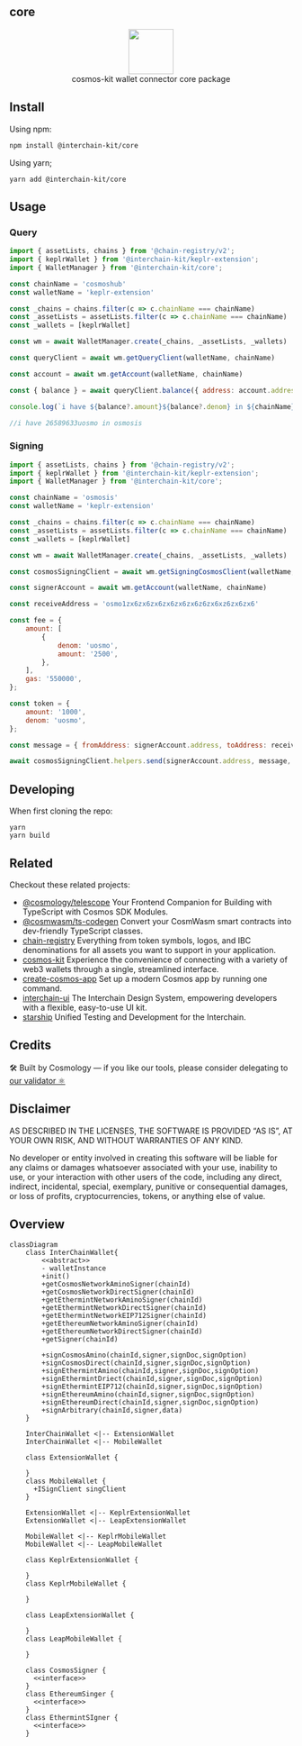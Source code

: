 ## core

<p align="center">
  <img src="https://user-images.githubusercontent.com/545047/188804067-28e67e5e-0214-4449-ab04-2e0c564a6885.svg" width="80"><br />
    cosmos-kit wallet connector core package
</p>

## Install
Using npm:
```sh
npm install @interchain-kit/core
```

Using yarn;
```
yarn add @interchain-kit/core 
```
## Usage
### Query
```js
import { assetLists, chains } from '@chain-registry/v2';
import { keplrWallet } from '@interchain-kit/keplr-extension';
import { WalletManager } from '@interchain-kit/core';

const chainName = 'cosmoshub'
const walletName = 'keplr-extension'

const _chains = chains.filter(c => c.chainName === chainName)
const _assetLists = assetLists.filter(c => c.chainName === chainName)
const _wallets = [keplrWallet]

const wm = await WalletManager.create(_chains, _assetLists, _wallets)

const queryClient = await wm.getQueryClient(walletName, chainName)

const account = await wm.getAccount(walletName, chainName)

const { balance } = await queryClient.balance({ address: account.address, denom: 'uosmo' })

console.log(`i have ${balance?.amount}${balance?.denom} in ${chainName}`)

//i have 26589633uosmo in osmosis
```
### Signing
```js
import { assetLists, chains } from '@chain-registry/v2';
import { keplrWallet } from '@interchain-kit/keplr-extension';
import { WalletManager } from '@interchain-kit/core';

const chainName = 'osmosis'
const walletName = 'keplr-extension'

const _chains = chains.filter(c => c.chainName === chainName)
const _assetLists = assetLists.filter(c => c.chainName === chainName)
const _wallets = [keplrWallet]

const wm = await WalletManager.create(_chains, _assetLists, _wallets)

const cosmosSigningClient = await wm.getSigningCosmosClient(walletName, chainName)

const signerAccount = await wm.getAccount(walletName, chainName)

const receiveAddress = 'osmo1zx6zx6zx6zx6zx6zx6z6zx6xz6zx6zx6'

const fee = {
    amount: [
        {
            denom: 'uosmo',
            amount: '2500',
        },
    ],
    gas: '550000',
};

const token = {
    amount: '1000',
    denom: 'uosmo',
};

const message = { fromAddress: signerAccount.address, toAddress: receiveAddress, amount: [token] }

await cosmosSigningClient.helpers.send(signerAccount.address, message, fee, 'hello world')
```


## Developing

When first cloning the repo:

```
yarn
yarn build
```

## Related

Checkout these related projects:

* [@cosmology/telescope](https://github.com/cosmology-tech/telescope) Your Frontend Companion for Building with TypeScript with Cosmos SDK Modules.
* [@cosmwasm/ts-codegen](https://github.com/CosmWasm/ts-codegen) Convert your CosmWasm smart contracts into dev-friendly TypeScript classes.
* [chain-registry](https://github.com/cosmology-tech/chain-registry) Everything from token symbols, logos, and IBC denominations for all assets you want to support in your application.
* [cosmos-kit](https://github.com/cosmology-tech/cosmos-kit) Experience the convenience of connecting with a variety of web3 wallets through a single, streamlined interface.
* [create-cosmos-app](https://github.com/cosmology-tech/create-cosmos-app) Set up a modern Cosmos app by running one command.
* [interchain-ui](https://github.com/cosmology-tech/interchain-ui) The Interchain Design System, empowering developers with a flexible, easy-to-use UI kit.
* [starship](https://github.com/cosmology-tech/starship) Unified Testing and Development for the Interchain.

## Credits

🛠 Built by Cosmology — if you like our tools, please consider delegating to [our validator ⚛️](https://cosmology.zone/validator)


## Disclaimer

AS DESCRIBED IN THE LICENSES, THE SOFTWARE IS PROVIDED “AS IS”, AT YOUR OWN RISK, AND WITHOUT WARRANTIES OF ANY KIND.

No developer or entity involved in creating this software will be liable for any claims or damages whatsoever associated with your use, inability to use, or your interaction with other users of the code, including any direct, indirect, incidental, special, exemplary, punitive or consequential damages, or loss of profits, cryptocurrencies, tokens, or anything else of value.

## Overview

```mermaid
classDiagram
    class InterChainWallet{
        <<abstract>>
        - walletInstance
        +init()
        +getCosmosNetworkAminoSigner(chainId)
        +getCosmosNetworkDirectSigner(chainId)
        +getEthermintNetworkAminoSigner(chainId)
        +getEthermintNetworkDirectSigner(chainId)
        +getEthermintNetworkEIP712Signer(chainId)
        +getEthereumNetworkAminoSigner(chainId)
        +getEthereumNetworkDirectSigner(chainId)
        +getSigner(chainId)

        +signCosmosAmino(chainId,signer,signDoc,signOption)
        +signCosmosDirect(chainId,signer,signDoc,signOption)
        +signEthermintAmino(chainId,signer,signDoc,signOption)
        +signEthermintDriect(chainId,signer,signDoc,signOption)
        +signEthermintEIP712(chainId,signer,signDoc,signOption)
        +signEthereumAmino(chainId,signer,signDoc,signOption)
        +signEthereumDirect(chainId,signer,signDoc,signOption)
        +signArbitrary(chainId,signer,data)
    }

    InterChainWallet <|-- ExtensionWallet
    InterChainWallet <|-- MobileWallet

    class ExtensionWallet {

    }
    class MobileWallet {
      +ISignClient singClient
    }

    ExtensionWallet <|-- KeplrExtensionWallet
    ExtensionWallet <|-- LeapExtensionWallet

    MobileWallet <|-- KeplrMobileWallet
    MobileWallet <|-- LeapMobileWallet

    class KeplrExtensionWallet {

    }
    class KeplrMobileWallet {
  
    }

    class LeapExtensionWallet {

    }
    class LeapMobileWallet {
  
    }

    class CosmosSigner {
      <<interface>>
    }
    class EthereumSinger {
      <<interface>>
    }
    class EthermintSIgner {
      <<interface>>
    }


```